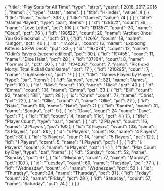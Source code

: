 {
  "title": "Play Stats for All Time",
  "type": "stats",
  "years": [
    2018,
    2017,
    2016
  ],
  "items": [
    {
      "type": "stats",
      "items": [
        {
          "title": "H-Index",
          "value": 8
        },
        {
          "title": "Plays",
          "value": 333
        },
        {
          "title": "Games",
          "value": 74
        }
      ]
    },
    {
      "title": "Games Played",
      "type": "bar",
      "items": [
        {
          "id": "129622",
          "count": 39,
          "name": "Love Letter",
          "pct": 100
        },
        {
          "id": "131357",
          "count": 30,
          "name": "Coup",
          "pct": 76
        },
        {
          "id": "198522",
          "count": 20,
          "name": "Archer: Once You Go Blackmail...",
          "pct": 51
        },
        {
          "id": "12616",
          "count": 18,
          "name": "Zingo!",
          "pct": 46
        },
        {
          "id": "172242",
          "count": 13,
          "name": "Exploding Kittens: NSFW Deck",
          "pct": 33
        },
        {
          "id": "192074",
          "count": 12,
          "name": "Odin's Ravens (second edition)",
          "pct": 30
        },
        {
          "id": "197455",
          "count": 11,
          "name": "Dice Heist",
          "pct": 28
        },
        {
          "id": "37904",
          "count": 8,
          "name": "Formula D",
          "pct": 20
        },
        {
          "id": "194232",
          "count": 7,
          "name": "Rick and Morty: Total Rickall Card Game",
          "pct": 17
        },
        {
          "id": "210295",
          "count": 7,
          "name": "Lightseekers",
          "pct": 17
        }
      ]
    },
    {
      "title": "Games Played by Player",
      "type": "bar",
      "items": [
        {
          "id": "James",
          "count": 321,
          "name": "James",
          "pct": 100
        },
        {
          "id": "Nick",
          "count": 139,
          "name": "Nick",
          "pct": 43
        },
        {
          "id": "Emma",
          "count": 106,
          "name": "Emma",
          "pct": 33
        },
        {
          "id": "Bill",
          "count": 92,
          "name": "Bill",
          "pct": 28
        },
        {
          "id": "Chris",
          "count": 72,
          "name": "Chris",
          "pct": 22
        },
        {
          "id": "Ollie",
          "count": 71,
          "name": "Ollie",
          "pct": 22
        },
        {
          "id": "Nate",
          "count": 68,
          "name": "Nate",
          "pct": 21
        },
        {
          "id": "Sandra",
          "count": 31,
          "name": "Sandra",
          "pct": 9
        },
        {
          "id": "Dave",
          "count": 24,
          "name": "Dave",
          "pct": 7
        },
        {
          "id": "Flo",
          "count": 14,
          "name": "Flo",
          "pct": 4
        }
      ]
    },
    {
      "title": "Player Count",
      "type": "bar",
      "items": [
        {
          "id": "2 Players",
          "count": 116,
          "name": "2 Players",
          "pct": 100
        },
        {
          "id": "3 Players",
          "count": 103,
          "name": "3 Players",
          "pct": 88
        },
        {
          "id": "4 Players",
          "count": 93,
          "name": "4 Players",
          "pct": 80
        },
        {
          "id": "5 Players",
          "count": 14,
          "name": "5 Players",
          "pct": 12
        },
        {
          "id": "1 Players",
          "count": 5,
          "name": "1 Players",
          "pct": 4
        },
        {
          "id": "6 Players",
          "count": 2,
          "name": "6 Players",
          "pct": 1
        }
      ]
    },
    {
      "title": "Play Count by Day",
      "type": "bar",
      "items": [
        {
          "id": "Sunday",
          "count": 52,
          "name": "Sunday",
          "pct": 67
        },
        {
          "id": "Monday",
          "count": 77,
          "name": "Monday",
          "pct": 100
        },
        {
          "id": "Tuesday",
          "count": 60,
          "name": "Tuesday",
          "pct": 77
        },
        {
          "id": "Wednesday",
          "count": 41,
          "name": "Wednesday",
          "pct": 53
        },
        {
          "id": "Thursday",
          "count": 24,
          "name": "Thursday",
          "pct": 31
        },
        {
          "id": "Friday",
          "count": 22,
          "name": "Friday",
          "pct": 28
        },
        {
          "id": "Saturday",
          "count": 57,
          "name": "Saturday",
          "pct": 74
        }
      ]
    }
  ]
}
